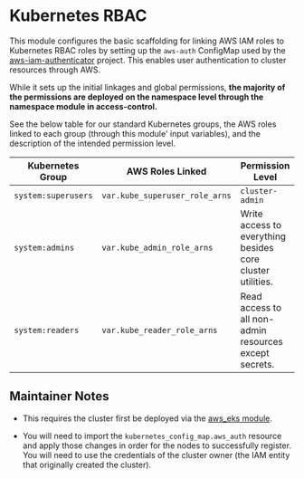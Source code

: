# Kubernetes RBAC

This module configures the basic scaffolding for linking AWS IAM roles to Kubernetes RBAC roles by setting up
the `aws-auth` ConfigMap used by the [aws-iam-authenticator](https://github.com/kubernetes-sigs/aws-iam-authenticator)
project. This enables user authentication to cluster resources through AWS. 

While it sets up the initial linkages and global permissions, **the majority of the permissions are deployed on the
namespace level through the namespace module in access-control.**

See the below table for our standard Kubernetes groups, the AWS roles linked to each group (through this module'
input variables), and the description of the intended permission level.

| Kubernetes Group     | AWS Roles Linked                | Permission Level                                           |
|----------------------|---------------------------------|------------------------------------------------------------|
| `system:superusers`  | `var.kube_superuser_role_arns`  | `cluster-admin`                                            |
| `system:admins`      | `var.kube_admin_role_arns`      | Write access to everything besides core cluster utilities. |
| `system:readers`     | `var.kube_reader_role_arns`     | Read access to all non-admin resources except secrets.     |

## Maintainer Notes

- This requires the cluster first be deployed via the [aws_eks module](/docs/reference/infrastructure-modules/aws/aws_eks).

- You will need to import the `kubernetes_config_map.aws_auth` resource and apply those changes in order for the nodes
  to successfully register. You will need to use the credentials of the cluster owner (the IAM entity that originally created the cluster).
